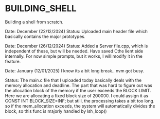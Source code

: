 # BUILDING_SHELL

Building a shell from scratch.

Date: December (22/12/2024)
Status: Uploaded main header file which basically contains the major prototypes.

Date: December (26/12/2024)
Status: Added a Server file.cpp, which is independent of these, but will be needed.
Have saved Cthe lient side internally.
For now simple prompts, but it works, I will modify it in the feature.


Date: January (12/01/2025)
I know its a bit long break.. nvm got busy.

Status: The main.c file that I uploaded today basically deals with the memory allocation and deadline.
The part that was hard to figure out was the allocation block of the memory if the user exceeds the BLOCK LIMIT.
Here we are allocating a fixed block size of 200000.
I could assign it as CONST INT BLOCK_SIZE=INF;
but still, the processing takes a bit too long.
so if the mem_allocation exceeds, the system will automatically divides the block, so this func is majorly handled by lsh_loop()

